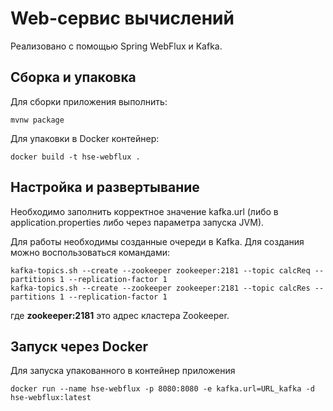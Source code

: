 # Web-сервис вычислений 

Реализовано с помощью Spring WebFlux и Kafka.

## Сборка и упаковка

Для сборки приложения выполнить:

```
mvnw package
```

Для упаковки в Docker контейнер:

```
docker build -t hse-webflux .
```

## Настройка и развертывание

Необходимо заполнить корректное значение kafka.url (либо в application.properties либо через параметра запуска JVM).

Для работы необходимы созданные очереди в Kafka. Для создания можно воспользоваться командами:

```
kafka-topics.sh --create --zookeeper zookeeper:2181 --topic calcReq --partitions 1 --replication-factor 1
kafka-topics.sh --create --zookeeper zookeeper:2181 --topic calcRes --partitions 1 --replication-factor 1
```

где **zookeeper:2181** это адрес кластера Zookeeper.

## Запуск через Docker

Для запуска упакованного в контейнер приложения

```
docker run --name hse-webflux -p 8080:8080 -e kafka.url=URL_kafka -d hse-webflux:latest
```